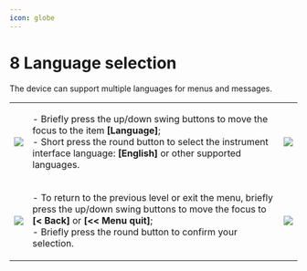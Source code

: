 ```yaml
---
icon: globe
---
```


# 8 Language selection

The device can support multiple languages for menus and messages.

|                                                                        |                                                                                                                                                                                                                                                                     |                                                                       |
| ---------------------------------------------------------------------- | ------------------------------------------------------------------------------------------------------------------------------------------------------------------------------------------------------------------------------------------------------------------- | --------------------------------------------------------------------- |
| ![](<../../.gitbook/assets/settings\_modality\_Zv\_per\_h\_f (8).png>) | <p>- Briefly press the up/down swing buttons to move the focus to the item <strong>[Language]</strong>;<br>- Short press the round button to select the instrument interface language: <strong>[English]</strong> or other supported languages.</p>                 | ![](../../.gitbook/assets/settings\_lang\_selected\_eng\_f.png)       |
| ![](<../../.gitbook/assets/settings\_return\_selected\_f (4).png>)     | <p>- To return to the previous level or exit the menu, briefly press the up/down swing buttons to move the focus to <strong>[&#x3C; Back]</strong> or <strong>[&#x3C;&#x3C; Menu quit]</strong>;<br>- Briefly press the round button to confirm your selection.</p> | ![](<../../.gitbook/assets/settings\_outofmenu\_selected\_f (3).png>) |

